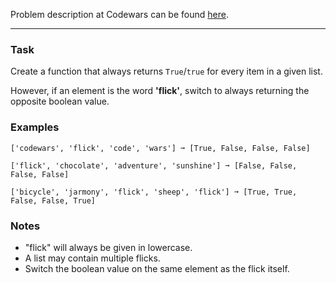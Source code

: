 Problem description at Codewars can be found
[here](https://www.codewars.com/kata/64fbfe2618692c2018ebbddb/train/python).

-------------

### Task
Create a function that always returns `True`/`true` for every item in a given list.
<br>

However, if an element is the word **'flick'**, switch to always returning the opposite
boolean value.

### Examples
```
['codewars', 'flick', 'code', 'wars'] ➞ [True, False, False, False]

['flick', 'chocolate', 'adventure', 'sunshine'] ➞ [False, False, False, False]

['bicycle', 'jarmony', 'flick', 'sheep', 'flick'] ➞ [True, True, False, False, True]
```

### Notes
* "flick" will always be given in lowercase.
* A list may contain multiple flicks.
* Switch the boolean value on the same element as the flick itself.

